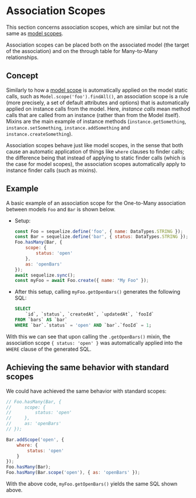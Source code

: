# Association Scopes

This section concerns association scopes, which are similar but not the same as [model scopes](scopes.html).

Association scopes can be placed both on the associated model (the target of the association) and on the  through table for Many-to-Many relationships.
 
## Concept 

Similarly to how a [model scope](scopes.html) is automatically applied on the model static calls, such as `Model.scope('foo').findAll()`, an association scope is a rule (more precisely, a set of default attributes and options) that is automatically applied on instance calls from the model. Here, *instance calls* mean method calls that are called from an instance (rather than from the Model itself). Mixins are the main example of instance methods (`instance.getSomething`, `instance.setSomething`, `instance.addSomething` and `instance.createSomething`).

Association scopes behave just like model scopes, in the sense that both cause an automatic application of things like `where` clauses to finder calls; the difference being that instead of applying to static finder calls (which is the case for model scopes), the association scopes automatically apply to instance finder calls (such as mixins).

## Example

A basic example of an association scope for the One-to-Many association between models `Foo` and `Bar` is shown below.

* Setup:

    ```js
    const Foo = sequelize.define('foo', { name: DataTypes.STRING });
    const Bar = sequelize.define('bar', { status: DataTypes.STRING });
    Foo.hasMany(Bar, {
        scope: {
            status: 'open'
        },
        as: 'openBars'
    });
    await sequelize.sync();
    const myFoo = await Foo.create({ name: "My Foo" });
    ```

* After this setup, calling `myFoo.getOpenBars()` generates the following SQL:

    ```sql
    SELECT
        `id`, `status`, `createdAt`, `updatedAt`, `fooId`
    FROM `bars` AS `bar`
    WHERE `bar`.`status` = 'open' AND `bar`.`fooId` = 1;
    ```

With this we can see that upon calling the `.getOpenBars()` mixin, the association scope `{ status: 'open' }` was automatically applied into the `WHERE` clause of the generated SQL.

## Achieving the same behavior with standard scopes

We could have achieved the same behavior with standard scopes:

```js
// Foo.hasMany(Bar, {
//     scope: {
//         status: 'open'
//     },
//     as: 'openBars'
// });

Bar.addScope('open', {
    where: {
        status: 'open'
    }
});
Foo.hasMany(Bar);
Foo.hasMany(Bar.scope('open'), { as: 'openBars' });
```

With the above code, `myFoo.getOpenBars()` yields the same SQL shown above.
